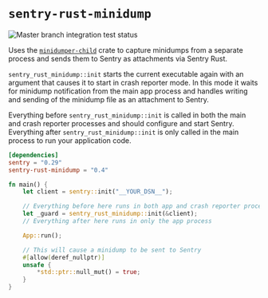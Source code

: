 # `sentry-rust-minidump` 

![Master branch integration test status](https://img.shields.io/github/actions/workflow/status/timfish/sentry-rust-minidump/test.yml?label=Integration%20Tests&style=for-the-badge)

Uses the [`minidumper-child`](https://github.com/timfish/minidumper-child) crate
to capture minidumps from a separate process and sends them to Sentry as
attachments via Sentry Rust. 

`sentry_rust_minidump::init` starts the current executable again with an argument that
causes it to start in crash reporter mode. In this mode it waits for minidump
notification from the main app process and handles writing and sending of the
minidump file as an attachment to Sentry.

Everything before `sentry_rust_minidump::init` is called in both the main and
crash reporter processes and should configure and start Sentry. Everything
after `sentry_rust_minidump::init` is only called in the main process to run
your application code.

```toml
[dependencies]
sentry = "0.29"
sentry-rust-minidump = "0.4"
```

```rust
fn main() {
    let client = sentry::init("__YOUR_DSN__");

    // Everything before here runs in both app and crash reporter processes
    let _guard = sentry_rust_minidump::init(&client);
    // Everything after here runs in only the app process

    App::run();

    // This will cause a minidump to be sent to Sentry 
    #[allow(deref_nullptr)]
    unsafe {
        *std::ptr::null_mut() = true;
    }
}
```

